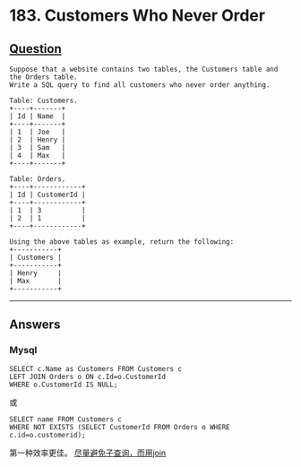 # 183. Customers Who Never Order

## [Question](https://leetcode.com/problems/customers-who-never-order/)
```
Suppose that a website contains two tables, the Customers table and the Orders table. 
Write a SQL query to find all customers who never order anything.

Table: Customers.
+----+-------+
| Id | Name  |
+----+-------+
| 1  | Joe   |
| 2  | Henry |
| 3  | Sam   |
| 4  | Max   |
+----+-------+

Table: Orders.
+----+------------+
| Id | CustomerId |
+----+------------+
| 1  | 3          |
| 2  | 1          |
+----+------------+

Using the above tables as example, return the following:
+-----------+
| Customers |
+-----------+
| Henry     |
| Max       |
+-----------+
```

---

## Answers
### Mysql
```
SELECT c.Name as Customers FROM Customers c 
LEFT JOIN Orders o ON c.Id=o.CustomerId 
WHERE o.CustomerId IS NULL;
```
或
```
SELECT name FROM Customers c 
WHERE NOT EXISTS (SELECT CustomerId FROM Orders o WHERE c.id=o.customerid);
```

第一种效率更佳。
[尽量避免子查询，而用join](http://www.cnblogs.com/BeginMan/p/3754322.html)